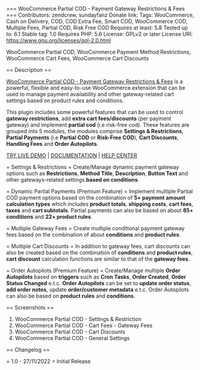 === WooCommerce Partial COD - Payment Gateway Restrictions & Fees ===
Contributors: zendcrew, sundayfanz 
Donate link: 
Tags: WooCommerce, Cash on Delivery, COD, COD Extra Fee, Smart COD, WooCommerce COD, Multiple Fees, Partial COD, Risk Free COD
Requires at least: 5.8
Tested up to: 6.1
Stable tag: 1.0
Requires PHP: 5.6
License: GPLv2 or later
License URI: https://www.gnu.org/licenses/gpl-2.0.html

WooCommerce Partial COD, WooCommerce Payment Method Restrictions, WooCommerce Cart Fees, WooCommerce Cart Discounts

== Description ==

[WooCommerce Partial COD - Payment Gateway Restrictions & Fees](https://codecanyon.net/item/woocommerce-partial-cod-payment-gateway-restrictions-fees/41741012?ref=zendcrew) is a powerful, flexible and easy-to-use WooCommerce extension that can be used to manage payment availability and other gateway-related cart settings based on product rules and conditions.

This plugin includes some powerful features that can be used to control **gateway restrictions**, add **extra cart fees/discounts** (per payment gateway) and implement **partial cod** (i.e risk-free cod). These features are grouped into 5 modules, the modules comprise **Settings & Restrictions**, **Partial Payments** (i.e **Partial COD** or **Risk-Free COD**), **Cart Discounts**, **Handling Fees** and **Order Autopilots**.

[TRY LIVE DEMO](https://demo.zendcrew.com/partial-cod/) | [DOCUMENTATION](https://zencrew.freshdesk.com/support/solutions/51000070103) | [HELP CENTER](https://zencrew.freshdesk.com/support/tickets)

= Settings & Restrictions =
Create/Manage dynamic payment gateway options such as **Restrictions**, **Method Title**, **Description**, **Button Text** and other gateways-related settings **based on conditions**.

= Dynamic Partial Payments (Premium Feature) =
Implement multiple Partial COD payment options based on the combination of **5+ payment amount calculation types** which includes **product totals**, **shipping costs**, **cart fees**, **taxes** and **cart subtotals**. Partial payments can also be based on about **85+ conditions** and **22+ product rules**.

= Multiple Gateway Fees =
Create multiple conditional payment gateway fees based on the combination of about **conditions** and **product rules**.

= Multiple Cart Discounts =
In addition to gateway fees, cart discounts can also be created based on the combination of **conditions** and **product rules**, **cart discount** calculation functions are similar to that of the **gateway fees**.


= Order Autopilots (Premium Feature) =
Create/Manage multiple **Order Autopilots** based on **triggers** such as **Cron Tasks**, **Order Created**, **Order Status Changed** e.t.c. **Order Autopilots** can be set to **update order status**, **add order notes**, update **order/customer metadata** e.t.c. Order Autopilots can also be based on **product rules** and **conditions**.


== Screenshots ==
1. WooCommerce Partial COD - Settings & Restriction
2. WooCommerce Partial COD - Cart Fees - Gateway Fees
3. WooCommerce Partial COD - Cart Discounts
4. WooCommerce Partial COD - General Settings

== Changelog ==

= 1.0 - 27/11/2022 =
Initial Release
